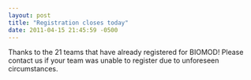 ```yaml
---
layout: post
title: "Registration closes today"
date: 2011-04-15 21:45:59 -0500
---
```


Thanks to the 21 teams that have already registered for BIOMOD! Please contact us if your team was unable to register due to unforeseen circumstances.
